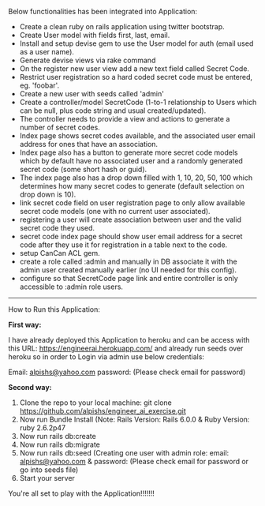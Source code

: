 Below functionalities has been integrated into Application:

* Create a clean ruby on rails application using twitter bootstrap.   
* Create User model with fields first, last, email.   
* Install and setup devise gem to use the User model for auth (email used as a user name).   
* Generate devise views via rake command   
* On the register new user view add a new text field called Secret Code.   
* Restrict user registration so a hard coded secret code must be entered, eg. 'foobar'.   
* Create a new user with seeds called 'admin'   
* Create a controller/model SecretCode (1-to-1 relationship to Users which can be null, plus code string and usual created/updated).   
* The controller needs to provide a view and actions to generate a number of secret codes.   
* Index page shows secret codes available, and the associated user email address for ones that have an association.   
* Index page also has a button to generate more secret code models which by default have no associated user and a randomly generated secret code (some short hash or guid).   
* The index page also has a drop down filled with 1, 10, 20, 50, 100 which determines how many secret codes to generate (default selection on drop down is 10).   
* link secret code field on user registration page to only allow available secret code models (one with no current user associated).   
* registering a user will create association between user and the valid secret code they used.   
* secret code index page should show user email address for a secret code after they use it for registration in a table next to the code.   
* setup CanCan ACL gem.   
* create a role called :admin and manually in DB associate it with the admin user created manually earlier (no UI needed for this config).   
* configure so that SecretCode page link and entire controller is only accessible to :admin role users. 

-------------------------------------------

How to Run this Application:

**First way:** 

I have already deployed this Application to heroku and can be access with this URL: https://engineerai.herokuapp.com/ and already run seeds over heroku so in order to Login via admin use below credentials:

Email: alpishs@yahoo.com
password: (Please check email for password)



**Second way:**

1. Clone the repo to your local machine: git clone https://github.com/alpishs/engineer_ai_exercise.git
2. Now run Bundle Install (Note: Rails Version: Rails 6.0.0 & Ruby Version: ruby 2.6.2p47
3. Now run rails db:create
4. Now run rails db:migrate
5. Now run rails db:seed (Creating one user with admin role: email: alpishs@yahoo.com & password: (Please check email for password or go into seeds file)
6. Start your server

You're all set to play with the Application!!!!!!!


